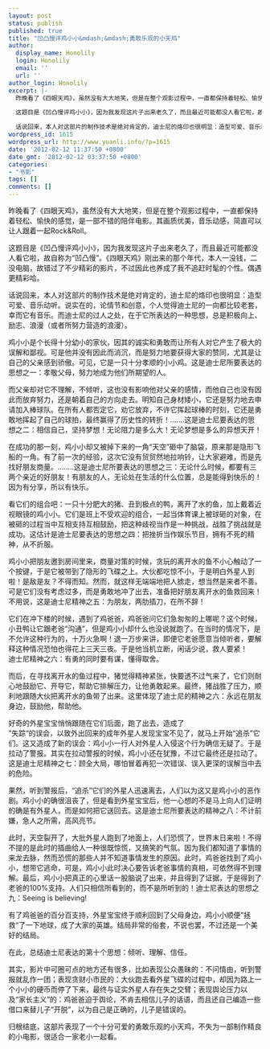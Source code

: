 ```yaml
---
layout: post
status: publish
published: true
title: "凹凸慢评鸡小小&mdash;&mdash;勇敢乐观的小天鸡"
author:
  display_name: Honolily
  login: Honolily
  email: ''
  url: ''
author_login: Honolily
excerpt: |-
  昨晚看了《四眼天鸡》，虽然没有大大地笑，但是在整个观影过程中，一直都保持着轻松、愉快的感觉，是一部不错的陪伴电影。其画质优美，音乐动感，简直可以让人跟着一起Rock&Roll。

  这题目是《凹凸慢评鸡小小》，因为我发现这片子出来老久了，而且最近可能都没人看它啦，故自称为&ldquo;凹凸慢&rdquo;。《四眼天鸡》刚出来的那个年代，本人一没钱，二没电脑，故错过了不少精彩的影片，不过因此也养成了我不追赶时髦的个性。偶遇更精彩哈。

  话说回来，本人对这部片的制作技术是绝对肯定的，迪士尼的烙印也很明显：造型可爱、音乐动听。说实在的，论情节和创意，个人觉得迪士尼的一向都比较老套，幸而它有音乐。而迪士尼的过人之处，在于它所表达的一种思想，总是积极向上、励志、浪漫（或者所努力营造的浪漫）。
wordpress_id: 1615
wordpress_url: http://www.yuanli.info/?p=1615
date: '2012-02-12 11:37:50 +0800'
date_gmt: '2012-02-12 03:37:50 +0800'
categories:
- "书影"
tags: []
comments: []
---
```

<p>昨晚看了《四眼天鸡》，虽然没有大大地笑，但是在整个观影过程中，一直都保持着轻松、愉快的感觉，是一部不错的陪伴电影。其画质优美，音乐动感，简直可以让人跟着一起Rock&Roll。</p>
<p>这题目是《凹凸慢评鸡小小》，因为我发现这片子出来老久了，而且最近可能都没人看它啦，故自称为&ldquo;凹凸慢&rdquo;。《四眼天鸡》刚出来的那个年代，本人一没钱，二没电脑，故错过了不少精彩的影片，不过因此也养成了我不追赶时髦的个性。偶遇更精彩哈。</p>
<p>话说回来，本人对这部片的制作技术是绝对肯定的，迪士尼的烙印也很明显：造型可爱、音乐动听。说实在的，论情节和创意，个人觉得迪士尼的一向都比较老套，幸而它有音乐。而迪士尼的过人之处，在于它所表达的一种思想，总是积极向上、励志、浪漫（或者所努力营造的浪漫）。<a id="more"></a><a id="more-1615"></a></p>
<p>鸡小小是个长得十分幼小的家伙，因其的诚实和勇敢而让所有人对它产生了极大的误解和鄙视。可是他并没有因此而消沉，而是努力地要获得大家的赞同，尤其是让自己的父亲感到骄傲。可见，它是一只十分孝顺的小小鸡。这是迪士尼所要表达的思想之一：孝敬父母，努力地成为他们所期望的人。</p>
<p>而父亲却对它不理解，不倾听，这也没有影响他对父亲的感情，而他自己也没有因此而放弃努力，还是朝着自己的方向走去。明知自己身材矮小，它还是努力地去申请加入棒球队。在所有人都否定它，劝它放弃，不许它挥起球棒的时刻，它还是勇敢地挥起了自己的球拍，最终赢得了历史性的转折！.......这是迪士尼要表达的思想之二：相信自己，坚持梦想！无论阻力是多么大！无论梦想是多么的异想天开！</p>
<p>在成功的那一刻，鸡小小却又被掉下来的一角&ldquo;天空&rdquo;砸中了脑袋，原来那是隐形飞船的一角。有了前一次的经验，这次它没有贸贸然地拉响铃，让大家避难，而是先找好朋友商量。........这是迪士尼所要表达的思想之三：无论什么时候，都要有三两个亲近的好朋友！有朋友的人，无论处在生活的什么位置，总是能得到快乐的！因为有分享，所以有快乐。</p>
<p>看它们的组合吧：一只十分肥大的猪、丑到极点的鸭，离开了水的鱼，加上戴着近视眼镜的鸡小小。它们是班上不受欢迎的组合，一起当体育课上被球砸的对象，在被砸的过程当中互相支持互相鼓励，把这种歧视当作是一种挑战，战胜了挑战就是成功。这估计是迪士尼要表达的思想之四：把挫折当作娱乐节目，拥有不死的精神，从不折服。</p>
<p>鸡小小把朋友邀到房间里来，商量对策的时候，贪玩的离开水的鱼不小心触动了一个按键，于是它被带到了隐形的飞碟之上。大伙都吃惊不小，于是明白外星人到啦！是敌是友？不得而知。然而，就这样无端端地把人掳走，想当然是来者不善。可是它们没有考虑过多，而是勇敢地冲了出去，准备把好朋友离开水的鱼救回来！不用说，这是迪士尼精神之五：为朋友，两肋插刀，在所不辞！</p>
<p>它们在冲下楼的时候，遇到了鸡爸爸，鸡爸爸问它们急匆匆的上哪呢？这个时候，小丑鸭让它跟老爸&ldquo;沟通&rdquo;，但是鸡小小却什么也没说就跑了。在当时的情况下，是不允许这种行为的，十万火急啊！退一万步来讲，即便它老爸愿意当倾听者，要解释这种情况恐怕也得花上三天三夜。于是他当机立断，闲话少说，救人要紧！<br />
迪士尼精神之六：有勇的同时要有谋，懂得取舍。</p>
<p>而后，在寻找离开水的鱼过程中，猪觉得精神紧张，快要透不过气来了，它们则耐心地鼓励它、开导它，帮助它排解压力，让他勇敢起来。最终，猪战胜了压力，顺利地跟随大伙把离开水的鱼带了出来。这里体现了迪士尼的精神之六：永远在朋友身边，鼓励他，帮助他。</p>
<p>好奇的外星宝宝悄悄跟随在它们后面，跑了出去，造成了<br />
&rdquo;失踪&ldquo;的误会，以致外出回来的成年外星人发现宝宝不见了，就马上开始&ldquo;追杀&rdquo;它们。这又造成了新的误会：鸡小小一行人对外星人入侵这个行为确信无疑了。于是拉动了警报。其实在拉动警报的时候，鸡小小还在犹豫，不过它最终还是拉动了。这是迪士尼精神之七：顾全大局，哪怕冒着再犯一次错误、误入更深的误解当中去的危险。</p>
<p>果然，听到警报后，&ldquo;追杀&rdquo;它们的外星人迅速离去，人们以为这又是鸡小小的恶作剧。鸡小小的确很沮丧了，但是看到外星宝宝后，他一心想的不是马上向人们证明的确是有外星人，而是如何把它送回去。这是迪士尼所要表达的精神之八：不计前嫌，急人之所需，高风亮节。</p>
<p>此时，天空裂开了，大批外星人跑到了地面上，人们恐慌了，世界末日来啦！不得不提的是此时的插曲给人一种很既惊慌，又搞笑的气氛。因为我们都知道了事情的来龙去脉，然而恐慌的那些人并不知道事情发生的原因。此时，鸡爸爸找到了鸡小小，想带它逃命，可是，鸡小小此时决心要告诉老爸事情的真相，可依然得不到理解。最后，鸡小小把真正的心里话一股脑说了出来，并且得到了证据，于是得到了老爸的100%支持。人们只相信所看到的，而不是所听到的！迪士尼表达的思想之九：Seeing is believing! </p>
<p>有了鸡爸爸的百分百支持，外星宝宝终于顺利回到了父母身边，鸡小小顺便&rdquo;拯救&ldquo;了一下地球，成了大家的英雄。结局非常的俗套，不说也罢，不过还是一个美好的结局。</p>
<p>在此，总结迪士尼表达的第十个思想：倾听、理解、信任。</p>
<p>其实，影片中可圈可点的地方还有很多，比如表现公众愚昧的：不问情由，听到警报就乱作一团；表现贪财小市民的：大伙跑去看外星飞碟的过程中，却因为路上一个小小的硬币而停了下来，最终与证实外星人存在失之交臂；表现舆论压力以及&ldquo;家长主义&rdquo;的：鸡爸爸迫于舆论，不肯去相信儿子的话语，而且还自己编造一些借口来替儿子&ldquo;开脱&rdquo;，以为自己是正确的，儿子是错误的。</p>
<p>归根结底，这部片表现了一个十分可爱的勇敢乐观的小天鸡，不失为一部制作精良的小电影，很适合一家老小一起看。</p>
